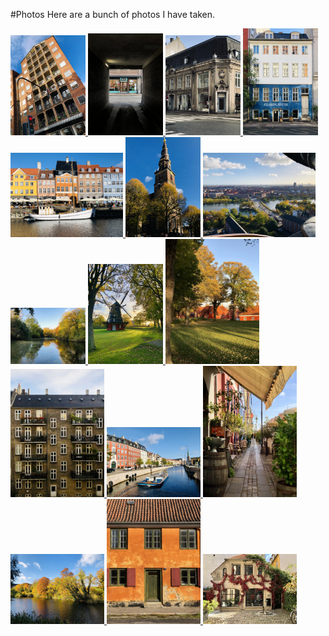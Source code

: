 #Photos
Here are a bunch of photos I have taken.

<html lang="en">
<head>
  <meta charset="UTF-8">
  <meta name="viewport" content="width=device-width, initial-scale=1.0">
  <title>Image Gallery</title>
  <style>
  .gallery {
    display: grid;
    grid-template-columns: repeat(auto-fit, minmax(150px, 1fr));
    gap: 10px; /* Space between images */
    justify-content: center; /* Center-align the grid */
  }

  /* Style each image */
  .gallery img {
    width: 100%;
    height: auto; /* Maintain aspect ratio */
  }
  </style>
</head>
<body>
  <!-- Your Image Gallery -->
<div id="cphgallery">
<a href="photos/copenhagen/cph_1.webp">
  <img src="photos/copenhagen/cph_1.webp" alt="A random building" style="width: 120px;" />
</a>
<a href="photos/copenhagen/cph_2.webp">
  <img src="photos/copenhagen/cph_2.webp" alt="Darkness... is the new normal!" style="width: 120px;" />
</a>
<a href="photos/copenhagen/cph_3.webp">
  <img src="photos/copenhagen/cph_3.webp" alt="Copenhagen_image_3" style="width: 120px;" />
</a>
<a href="photos/copenhagen/cph_4.webp">
  <img src="photos/copenhagen/cph_4.webp" alt="Copenhagen_image_4" style="width: 120px;" />
</a>
<a href="photos/copenhagen/cph_5.webp">
  <img src="photos/copenhagen/cph_5.webp" alt="Nyhaven" style="width: 180px;" />
</a>
<a href="photos/copenhagen/cph_6.webp">
  <img src="photos/copenhagen/cph_6.webp" alt="Church of Our Savior" style="width: 120px;" />
</a>
<a href="photos/copenhagen/cph_7.webp">
  <img src="photos/copenhagen/cph_7.webp" alt="City view from top of Church of Our Savior" style="width: 180px;" />
</a>
<a href="photos/copenhagen/cph_8.webp">
  <img src="photos/copenhagen/cph_8.webp" alt="Copenhagen_image_8" style="width: 120px;" />
</a>
<a href="photos/copenhagen/cph_9.webp">
  <img src="photos/copenhagen/cph_9.webp" alt="Copenhagen_image_9" style="width: 120px;" />
</a>
<a href="photos/copenhagen/cph_10.webp">
  <img src="photos/copenhagen/cph_10.webp" alt="Copenhagen_image_10" style="width: 150px;" />
</a>
<a href="photos/copenhagen/cph_11.webp">
  <img src="photos/copenhagen/cph_11.webp" alt="Copenhagen_image_11" style="width: 150px;" />
</a>
<a href="photos/copenhagen/cph_12.webp">
  <img src="photos/copenhagen/cph_12.webp" alt="Copenhagen_image_12" style="width: 150px;" />
</a>
<a href="photos/copenhagen/cph_13.webp">
  <img src="photos/copenhagen/cph_13.webp" alt="Copenhagen_image_13" style="width: 150px;" />
</a>
<a href="photos/copenhagen/cph_14.webp">
  <img src="photos/copenhagen/cph_14.webp" alt="Copenhagen_image_14" style="width: 150px;" />
</a>
<a href="photos/copenhagen/cph_15.webp">
  <img src="photos/copenhagen/cph_15.webp" alt="Copenhagen_image_15" style="width: 150px;" />
</a>
<a href="photos/copenhagen/cph_16.webp">
  <img src="photos/copenhagen/cph_16.webp" alt="Copenhagen_image_16" style="width: 150px;" />
</div>
  <!-- JavaScript -->
  <script>
    document.querySelectorAll('img').forEach((img) => {
      img.onload = () => {
        if (img.naturalWidth > img.naturalHeight) {
          // Landscape
          img.style.width = '250px';
        } else {
          // Portrait
          img.style.width = '150px';
        }
      };
    }
    lightGallery(document.getElementById('cphgallery'), {
    download: false                                        
    });
  </script>
  
</body>
</html>
